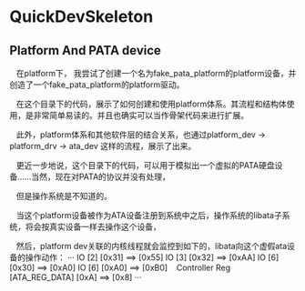 # QuickDevSkeleton

## Platform And PATA device
    在platform下， 我尝试了创建一个名为fake_pata_platform的platform设备，并创造了一个fake_pata_platform的platform驱动。
    
    在这个目录下的代码，展示了如何创建和使用platform体系。其流程和结构体使用，是非常简单易读的。并且也确实可以当作骨架代码来进行扩展。
    
    此外，platform体系和其他软件层的结合关系，也通过platform_dev -> platform_drv -> ata_dev 这样的流程，展示了出来。
    
    更近一步地说，这个目录下的代码，可以用于模拟出一个虚拟的PATA硬盘设备……当然，现在对PATA的协议并没有处理，
    
    但是操作系统是不知道的。
    
    当这个platform设备被作为ATA设备注册到系统中之后，操作系统的libata子系统，将会按真实设备一样去操作这个设备，
    
    然后，platform dev关联的内核线程就会监控到如下的，libata向这个虚假ata设备的操作动作：
···
    IO [2] [0x31] ==> [0x55]
    IO [3] [0x32] ==> [0xAA]
    IO [6] [0x30] ==> [0xA0]
    IO [6] [0xA0] ==> [0xB0]
    Controller Reg [ATA_REG_DATA] [0xA] ==> [0x8]
···
